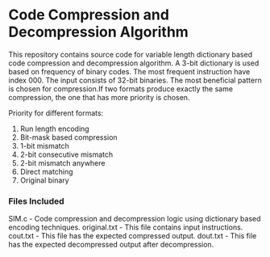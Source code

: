 # Code Compression and Decompression Algorithm

This repository contains source code for variable length dictionary based code compression 
and decompression algorithm. A 3-bit dictionary is used based on frequency of binary codes.
The most frequent instruction have index 000. The input consists of 32-bit binaries. The most
beneficial pattern is chosen for compression.If two formats produce exactly the same compression, 
the one that has more priority is chosen. 

Priority for different formats:
1. Run length encoding
2. Bit-mask based compression
3. 1-bit mismatch
4. 2-bit consecutive mismatch
5. 2-bit mismatch anywhere
6. Direct matching
7. Original binary

### Files Included

SIM.c     	 - Code compression and decompression logic using dictionary based encoding techniques.
original.txt - This file contains input instructions.
cout.txt     - This file has the expected compressed output.
dout.txt     - This file has the expected decompressed output after decompression.